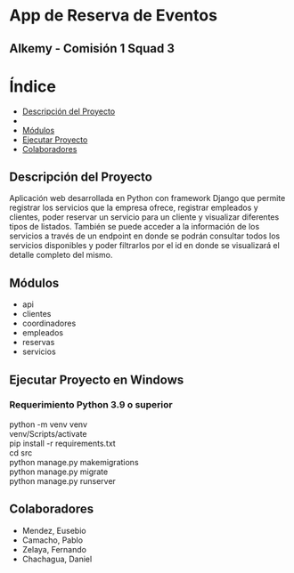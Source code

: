 # App de Reserva de Eventos

## Alkemy - Comisión 1 Squad 3

# Índice
* <span><a href="#descripcion">Descripción del Proyecto</a></span>
* <span><a href="#visual"></a></span>
* <span><a href="#modulos">Módulos</a></span>
* <span><a href="#ejecutar">Ejecutar Proyecto</a></span>
* <span><a href="#colaboradores">Colaboradores</a></span>

<h2 id="descripcion">Descripción del Proyecto</h2> 
    
Aplicación web desarrollada en Python con framework Django que permite registrar los servicios que la empresa ofrece, registrar empleados y clientes, poder reservar un servicio para un cliente y visualizar diferentes tipos de listados. También se puede acceder a la información de los servicios a través de un endpoint en donde se podrán consultar todos los servicios disponibles y poder filtrarlos por el id en donde se visualizará el detalle completo del mismo.

<h2 id="modulos">Módulos</h2>
<ul>
    <li>api</li>
    <li>clientes</li>
    <li>coordinadores</li>
    <li>empleados</li>
    <li>reservas</li>
    <li>servicios</li>
</ul>

<h2 id="ejecutar">Ejecutar Proyecto en Windows</h2>
<h3>Requerimiento Python 3.9 o superior</h3>

python -m venv venv <br />
venv/Scripts/activate <br />
pip install -r requirements.txt <br />
cd src <br />
python manage.py makemigrations <br />
python manage.py migrate <br />
python manage.py runserver <br />


<h2 id="colaboradores">Colaboradores</h2>

* Mendez, Eusebio
* Camacho, Pablo
* Zelaya, Fernando
* Chachagua, Daniel